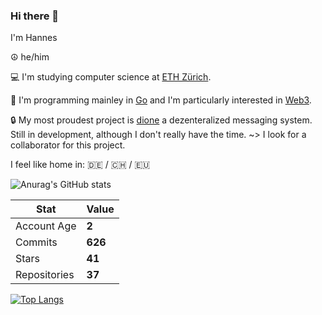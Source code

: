 ### Hi there 👋
I'm Hannes

☮️ he/him

💻 I'm studying computer science at [ETH Zürich](https://ethz.ch/en.html).

🦭 I'm programming mainley in [Go](https://rust-lang.org) and I'm particularly interested in [Web3](https://web3.foundation/about/).

🔒 My most proudest project is [dione](https://github.com/Dione-Software/dione) a dezenteralized messaging system. Still in development, although I don't really have the time. ~> I look for a collaborator for this project. 

I feel like home in: 🇩🇪 / 🇨🇭 / 🇪🇺


![Anurag's GitHub stats](https://github-readme-stats.vercel.app/api?username=umgefahren&show_icons=true)


| Stat         	| Value                  	|
|--------------	|------------------------	|
| Account Age  	| **2**  	|
| Commits      	| **626**      	|
| Stars        	| **41**        	|
| Repositories 	| **37** 	|

[![Top Langs](https://github-readme-stats.vercel.app/api/top-langs/?username=umgefahren&layout=compact&langs_count=8)](https://github.com/anuraghazra/github-readme-stats)
